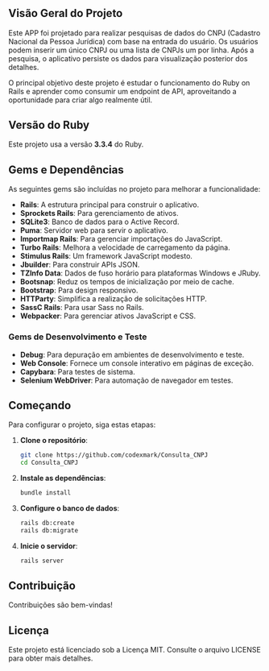 #
## Visão Geral do Projeto

Este APP foi projetado para realizar pesquisas de dados do CNPJ (Cadastro Nacional da Pessoa Jurídica) com base na entrada do usuário. Os usuários podem inserir um único CNPJ ou uma lista de CNPJs um por linha. Após a pesquisa, o aplicativo persiste os dados para visualização posterior dos detalhes.

O principal objetivo deste projeto é estudar o funcionamento do Ruby on Rails e aprender como consumir um endpoint de API, aproveitando a oportunidade para criar algo realmente útil.

## Versão do Ruby

Este projeto usa a versão **3.3.4** do Ruby.

## Gems e Dependências

As seguintes gems são incluídas no projeto para melhorar a funcionalidade:

- **Rails**: A estrutura principal para construir o aplicativo.
- **Sprockets Rails**: Para gerenciamento de ativos.
- **SQLite3**: Banco de dados para o Active Record.
- **Puma**: Servidor web para servir o aplicativo.
- **Importmap Rails**: Para gerenciar importações do JavaScript.
- **Turbo Rails**: Melhora a velocidade de carregamento da página.
- **Stimulus Rails**: Um framework JavaScript modesto.
- **Jbuilder**: Para construir APIs JSON.
- **TZInfo Data**: Dados de fuso horário para plataformas Windows e JRuby.
- **Bootsnap**: Reduz os tempos de inicialização por meio de cache.
- **Bootstrap**: Para design responsivo.
- **HTTParty**: Simplifica a realização de solicitações HTTP.
- **SassC Rails**: Para usar Sass no Rails.
- **Webpacker**: Para gerenciar ativos JavaScript e CSS.

### Gems de Desenvolvimento e Teste

- **Debug**: Para depuração em ambientes de desenvolvimento e teste.
- **Web Console**: Fornece um console interativo em páginas de exceção.
- **Capybara**: Para testes de sistema.
- **Selenium WebDriver**: Para automação de navegador em testes.

## Começando

Para configurar o projeto, siga estas etapas:

1. **Clone o repositório**:
   ```bash
   git clone https://github.com/codexmark/Consulta_CNPJ
   cd Consulta_CNPJ
   ```

2. **Instale as dependências**:
   ```bash
   bundle install
   ```

3. **Configure o banco de dados**:
   ```bash
   rails db:create
   rails db:migrate
   ```

4. **Inicie o servidor**:
   ```bash
   rails server
   ```

## Contribuição

Contribuições são bem-vindas!

## Licença

Este projeto está licenciado sob a Licença MIT. Consulte o arquivo LICENSE para obter mais detalhes.